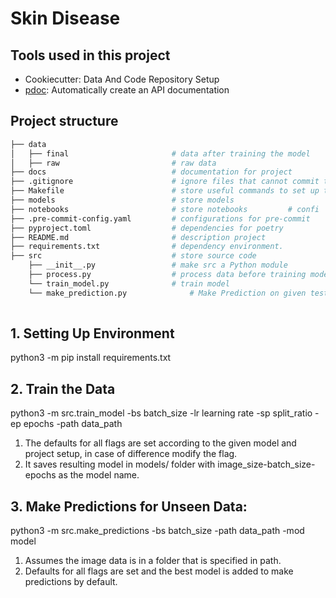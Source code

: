 # Skin Disease

## Tools used in this project
* Cookiecutter: Data And Code Repository Setup
* [pdoc](https://github.com/pdoc3/pdoc): Automatically create an API documentation

## Project structure
```bash
├── data            
│   ├── final                       # data after training the model
│   ├── raw                         # raw data
├── docs                            # documentation for project
├── .gitignore                      # ignore files that cannot commit to Git
├── Makefile                        # store useful commands to set up the environment
├── models                          # store models
├── notebooks                       # store notebooks         # confi
├── .pre-commit-config.yaml         # configurations for pre-commit
├── pyproject.toml                  # dependencies for poetry
├── README.md                       # description project
├── requirements.txt                # dependency environment.
├── src                             # store source code
    ├── __init__.py                 # make src a Python module 
    ├── process.py                  # process data before training model
    └── train_model.py              # train model
    └── make_prediction.py              # Make Prediction on given test set 
    
```

## 1. Setting Up Environment
python3 -m pip install requirements.txt

## 2. Train the Data  
python3 -m src.train_model -bs batch_size -lr learning rate -sp split_ratio -ep epochs -path data_path

1. The defaults for all flags are set according to the given model and project setup, in case of difference modify the flag.
2. It saves resulting model in models/ folder with image_size-batch_size-epochs as the model name.

## 3. Make Predictions for Unseen Data:
python3 -m src.make_predictions -bs batch_size -path data_path -mod model

1. Assumes the image data is in a folder that is specified in path.
2. Defaults for all flags are set and the best model is added to make predictions by default.



